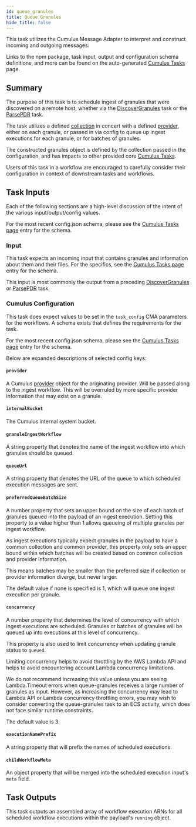 ```yaml
---
id: queue_granules
title: Queue Granules
hide_title: false
---
```


This task utilizes the Cumulus Message Adapter to interpret and construct incoming and outgoing messages.

Links to the npm package, task input, output and configuration schema definitions, and more can be found on the auto-generated [Cumulus Tasks](../tasks) page.

## Summary

The purpose of this task is to schedule ingest of granules that were discovered on a remote host, whether via the [DiscoverGranules](./discover_granules) task or the [ParsePDR](./parse_pdr) task.

The task utilizes a defined [collection](../configuration/data-management-types#collections) in concert with a defined [provider](../configuration/data-management-types#providers), either on each granule, or passed in via config to queue up ingest executions for each granule, or for batches of granules.

The constructed granules object is defined by the collection passed in the configuration, and has impacts to other provided core [Cumulus Tasks](../tasks).

Users of this task in a workflow are encouraged to carefully consider their configuration in context of downstream tasks and workflows.

## Task Inputs

Each of the following sections are a high-level discussion of the intent of the various input/output/config values.

For the most recent config.json schema, please see the [Cumulus Tasks page](../tasks) entry for the schema.

### Input

This task expects an incoming input that contains granules and information about them and their files. For the specifics, see the [Cumulus Tasks page](../tasks) entry for the schema.

This input is most commonly the output from a preceding [DiscoverGranules](./discover_granules) or [ParsePDR](./parse_pdr) task.

### Cumulus Configuration

This task does expect values to be set in the `task_config` CMA parameters for the workflows.  A schema exists that defines the requirements for the task.

For the most recent config.json schema, please see the [Cumulus Tasks page](../tasks) entry for the schema.

Below are expanded descriptions of selected config keys:

#### `provider`

A Cumulus [provider](https://github.com/nasa/cumulus/blob/master/packages/api/lib/schemas.js) object for the originating provider. Will be passed along to the ingest workflow. This will be overruled by more specific provider information that may exist on a granule.

#### `internalBucket`

The Cumulus internal system bucket.

#### `granuleIngestWorkflow`

A string property that denotes the name of the ingest workflow into which granules should be queued.

#### `queueUrl`

A string property that denotes the URL of the queue to which scheduled execution messages are sent.

#### `preferredQueueBatchSize`

A number property that sets an upper bound on the size of each batch of granules queued into the payload of an ingest execution. Setting this property to a value higher than 1 allows queueing of multiple granules per ingest workflow.

As ingest executions typically expect granules in the payload to have a common collection and common provider, this property only sets an upper bound within which batches will be created based on common collection and provider information.

This means batches may be smaller than the preferred size if collection or provider information diverge, but never larger.

The default value if none is specified is 1, which will queue one ingest execution per granule.

#### `concurrency`

A number property that determines the level of concurrency with which ingest executions are scheduled.
Granules or batches of granules will be queued up into executions at this level of concurrency.

This property is also used to limit concurrency when updating granule status to `queued`.

Limiting concurrency helps to avoid throttling by the AWS Lambda API and helps to avoid encountering account Lambda concurrency limitations.

We do not recommend increasing this value unless you are seeing Lambda.Timeout errors when queue-granules receives a large number of granules as input. However, as increasing the concurrency may lead to Lambda API or Lambda concurrency throttling errors, you may wish to consider converting the queue-granules task to an ECS activity, which does not face similar runtime constraints.

The default value is 3.

#### `executionNamePrefix`

A string property that will prefix the names of scheduled executions.

#### `childWorkflowMeta`

An object property that will be merged into the scheduled execution input's `meta` field.

## Task Outputs

This task outputs an assembled array of workflow execution ARNs for all scheduled workflow executions within the payload's `running` object.
